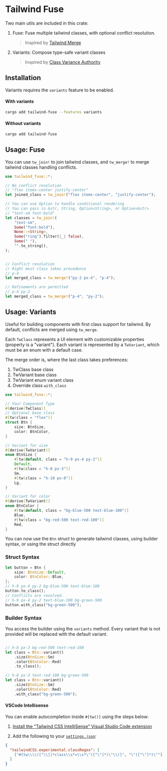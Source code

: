 # Tailwind Fuse 

Two main utils are included in this crate:

1. Fuse: Fuse multiple tailwind classes, with optional conflict resolution.
    > Inspired by [Tailwind Merge](https://github.com/dcastil/tailwind-merge)
2. Variants: Compose type-safe variant classes
    > Inspired by [Class Variance Authority](https://github.com/joe-bell/cva)


## Installation

Variants requires the `variants` feature to be enabled.

#### With variants
```bash
cargo add tailwind-fuse --features variants
```

#### Without variants
```bash
cargo add tailwind-fuse
```

## Usage: Fuse

You can use `tw_join!` to join tailwind classes, and `tw_merge!` to merge tailwind classes handling conflicts.

```rust
use tailwind_fuse::*;

// No conflict resolution
// "flex items-center justify-center"
let joined_class = tw_join!("flex items-center", "justify-center");

// You can use Option to handle conditional rendering
// You can pass in &str, String, Option<String>, or Option<&str>
// "text-sm font-bold"
let classes = tw_join!(
    "text-sm",
    Some("font-bold"),
    None::<String>,
    Some("ring").filter(|_| false),
    Some(" "),
    "".to_string(),
);


// Conflict resolution
// Right most class takes precedence
// p-4
let merged_class = tw_merge!("py-2 px-4", "p-4");

// Refinements are permitted
// p-4 py-2
let merged_class = tw_merge!("p-4", "py-2");

```

## Usage: Variants

Useful for building components with first class support for tailwind. By default, conflicts are merged using `tw_merge`.

Each `TwClass` represents a UI element with customizable properties (property is a "variant"). Each variant is represented by a `TwVariant`, which must be an enum with a default case.

The merge order is, where the last class takes preferences:
1. TwClass base class
2. TwVariant base class
3. TwVariant enum variant class
4. Override class `with_class`

```rust
use tailwind_fuse::*;

// Your Component Type
#[derive(TwClass)]
// Optional base class
#[tw(class = "flex")]
struct Btn {
    size: BtnSize,
    color: BtnColor,
}

// Variant for size
#[derive(TwVariant)]
enum BtnSize {
    #[tw(default, class = "h-9 px-4 py-2")]
    Default,
    #[tw(class = "h-8 px-3")]
    Sm,
    #[tw(class = "h-10 px-8")]
    Lg,
}

// Variant for color
#[derive(TwVariant)]
enum BtnColor {
    #[tw(default, class = "bg-blue-500 text-blue-100")]
    Blue,
    #[tw(class = "bg-red-500 text-red-100")]
    Red,
}

```

You can now use the `Btn` struct to generate tailwind classes, using builder syntax, or using the struct directly


### Struct Syntax
```rust
let button = Btn {
    size: BtnSize::Default,
    color: BtnColor::Blue,
};
// h-9 px-4 py-2 bg-blue-500 text-blue-100
button.to_class();
// Conflicts are resolved.
// h-9 px-4 py-2 text-blue-100 bg-green-500
button.with_class("bg-green-500");

```

### Builder Syntax
You access the builder using the `variants` method. Every variant that is not provided will be replaced with the default variant.

```rust

// h-8 px-3 bg-red-500 text-red-100
let class = Btn::variant()
    .size(BtnSize::Sm)
    .color(BtnColor::Red)
    .to_class();

// h-8 px-3 text-red-100 bg-green-500
let class = Btn::variant()
    .size(BtnSize::Sm)
    .color(BtnColor::Red)
    .with_class("bg-green-500");

```

#### VSCode Intellisense

You can enable autocompletion inside `#[tw()]` using the steps below:

1. [Install the "Tailwind CSS IntelliSense" Visual Studio Code extension](https://marketplace.visualstudio.com/items?itemName=bradlc.vscode-tailwindcss)

2. Add the following to your [`settings.json`](https://code.visualstudio.com/docs/getstarted/settings):

```json
{
  "tailwindCSS.experimental.classRegex": [
    ["#[tw\\\\([^\\]]*class\\s*=\\s*\"([^\"]*)\"\\)]", "\"([^\"]*)\""]
  ]
}
```